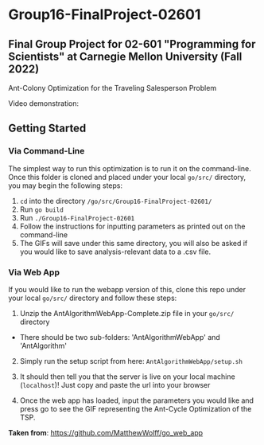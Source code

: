 # Group16-FinalProject-02601

## Final Group Project for 02-601 "Programming for Scientists" at Carnegie Mellon University (Fall 2022)

Ant-Colony Optimization for the Traveling Salesperson Problem

Video demonstration:

## Getting Started

### Via Command-Line
The simplest way to run this optimization is to run it on the command-line. Once this folder is cloned and placed under your local `go/src/` directory, you may begin the following steps:
1. ```cd``` into the directory ```/go/src/Group16-FinalProject-02601/```
2. Run ``` go build ```
3. Run ```./Group16-FinalProject-02601```
4. Follow the instructions for inputting parameters as printed out on the command-line
5. The GIFs will save under this same directory, you will also be asked if you would like to save analysis-relevant data to a .csv file.


### Via Web App
If you would like to run the webapp version of this, clone this repo under your local `go/src/` directory and follow these steps:

1. Unzip the AntAlgorithmWebApp-Complete.zip file in your ```go/src/``` directory
- There should be two sub-folders: 'AntAlgorithmWebApp' and 'AntAlgorithm'

2. Simply run the setup script from here:
```AntAlgorithmWebApp/setup.sh```

3. It should then tell you that the server is live on your local machine (`localhost`)! Just copy and paste the url into your browser

4. Once the web app has loaded, input the parameters you would like and press go to see the GIF representing the Ant-Cycle Optimization of the TSP.

**Taken from**: https://github.com/MatthewWolff/go_web_app



